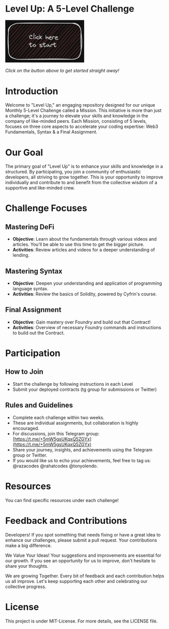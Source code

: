 # Level Up: A 5-Level Challenge

[<img alt="start here" width="250px" src="./starthere.png" />](./Season-1-Defi-Lending/Level-1/Readme.md)

*Click on the button above to get started straight away!*

# Introduction

Welcome to "Level Up," an engaging repository designed for our unique Monthly 5-Level Challenge called a Mission. This initiative is more than just a challenge; it's a journey to elevate your skills and knowledge in the company of like-minded peers. Each Mission, consisting of 5 levels, focuses on three core aspects to accelerate your coding expertise: Web3 Fundamentals, Syntax & a Final Assignment.

# Our Goal

The primary goal of "Level Up" is to enhance your skills and knowledge in a structured. By participating, you join a community of enthusiastic developers, all striving to grow together. This is your opportunity to improve individually and contribute to and benefit from the collective wisdom of a supportive and like-minded crew.

# Challenge Focuses

## Mastering DeFi

- **Objective**: Learn about the fundamentals through various videos and articles. You'll be able to use this time to get the bigger picture.
- **Activities**: Review articles and videos for a deeper understanding of lending.

## Mastering Syntax

- **Objective**: Deepen your understanding and application of programming language syntax.
- **Activities**: Review the basics of Solidity, powered by Cyfrin's course.

## Final Assignment

- **Objective**: Gain mastery over Foundry and build out that Contract!
- **Activities**: Overview of necessary Foundry commands and instructions to build out the Contract.

# Participation

## How to Join

- Start the challenge by following instructions in each Level
- Submit your deployed contracts (tg group for submissions or Twitter)

## Rules and Guidelines

- Complete each challenge within two weeks.
- These are individual assignments, but collaboration is highly encouraged.
- For discussions, join this Telegram group: [https://t.me/+5mW5gsUKqxQ5ZGYx](https://t.me/+5mW5gsUKqxQ5ZGYx)
- Share your journey, insights, and achievements using the Telegram group or Twitter.
- If you would like us to echo your achievements, feel free to tag us: @razacodes @rahatcodes @tonyolendo.

# Resources

You can find specific resources under each challenge!

# Feedback and Contributions

Developers! If you spot something that needs fixing or have a great idea to enhance our challenges, please submit a pull request. Your contributions make a big difference.

We Value Your Ideas! Your suggestions and improvements are essential for our growth. If you see an opportunity for us to improve, don't hesitate to share your thoughts.

We are growing Together. Every bit of feedback and each contribution helps us all improve. Let's keep supporting each other and celebrating our collective progress.

# License

This project is under MIT-License. For more details, see the LICENSE file.
